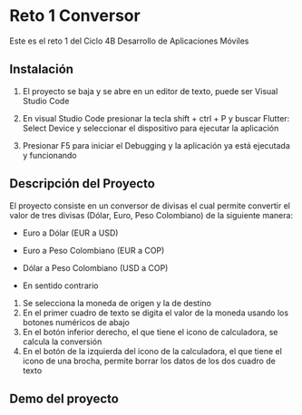 # Reto 1 Conversor

Este es el reto 1 del Ciclo 4B Desarrollo de Aplicaciones Móviles 

## Instalación

1. El proyecto se baja y se abre en un editor de texto, puede ser Visual Studio Code

2. En visual Studio Code presionar la tecla shift + ctrl + P y buscar Flutter: Select Device y seleccionar el dispositivo para ejecutar la aplicación

3. Presionar F5 para iniciar el Debugging y la aplicación ya está ejecutada y funcionando

## Descripción del Proyecto

El proyecto consiste en un conversor de divisas el cual permite convertir el valor de tres divisas (Dólar, Euro, Peso Colombiano) de la siguiente manera:

- Euro a Dólar (EUR a USD)
- Euro a Peso Colombiano (EUR a COP)
- Dólar a Peso Colombiano (USD a COP)

- En sentido contrario

1. Se selecciona la moneda de origen y la de destino
2. En el primer cuadro de texto se digita el valor de la moneda usando los botones numéricos de abajo
4. En el botón inferior derecho, el que tiene el icono de calculadora, se calcula la conversión
5. En el botón de la izquierda del icono de la calculadora, el que tiene el icono de una brocha, permite borrar los datos de los dos cuadro de texto

## Demo del proyecto

